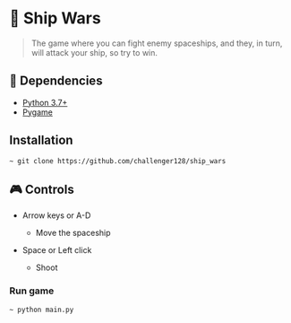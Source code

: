 # 🚀 Ship Wars
> The game where you can fight enemy spaceships, and they, in turn, will attack your ship, so try to win. 

## 🔧 Dependencies
- [Python 3.7+](https://www.python.org/downloads/) 
- [Pygame](https://www.pygame.org/wiki/GettingStarted)

## Installation
```
~ git clone https://github.com/challenger128/ship_wars
```

## 🎮 Controls
- Arrow keys or A-D
  - Move the spaceship

- Space or Left click
  - Shoot

### Run game
```
~ python main.py
```



